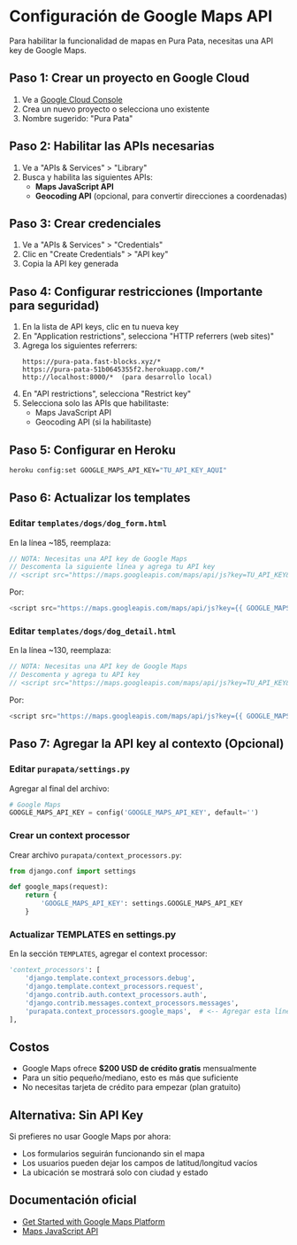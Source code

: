 # Configuración de Google Maps API

Para habilitar la funcionalidad de mapas en Pura Pata, necesitas una API key de Google Maps.

## Paso 1: Crear un proyecto en Google Cloud

1. Ve a [Google Cloud Console](https://console.cloud.google.com/)
2. Crea un nuevo proyecto o selecciona uno existente
3. Nombre sugerido: "Pura Pata"

## Paso 2: Habilitar las APIs necesarias

1. Ve a "APIs & Services" > "Library"
2. Busca y habilita las siguientes APIs:
   - **Maps JavaScript API**
   - **Geocoding API** (opcional, para convertir direcciones a coordenadas)

## Paso 3: Crear credenciales

1. Ve a "APIs & Services" > "Credentials"
2. Clic en "Create Credentials" > "API key"
3. Copia la API key generada

## Paso 4: Configurar restricciones (Importante para seguridad)

1. En la lista de API keys, clic en tu nueva key
2. En "Application restrictions", selecciona "HTTP referrers (web sites)"
3. Agrega los siguientes referrers:
   ```
   https://pura-pata.fast-blocks.xyz/*
   https://pura-pata-51b0645355f2.herokuapp.com/*
   http://localhost:8000/*  (para desarrollo local)
   ```
4. En "API restrictions", selecciona "Restrict key"
5. Selecciona solo las APIs que habilitaste:
   - Maps JavaScript API
   - Geocoding API (si la habilitaste)

## Paso 5: Configurar en Heroku

```bash
heroku config:set GOOGLE_MAPS_API_KEY="TU_API_KEY_AQUI"
```

## Paso 6: Actualizar los templates

### Editar `templates/dogs/dog_form.html`

En la línea ~185, reemplaza:
```javascript
// NOTA: Necesitas una API key de Google Maps
// Descomenta la siguiente línea y agrega tu API key
// <script src="https://maps.googleapis.com/maps/api/js?key=TU_API_KEY&callback=initMap" async defer></script>
```

Por:
```javascript
<script src="https://maps.googleapis.com/maps/api/js?key={{ GOOGLE_MAPS_API_KEY }}&callback=initMap" async defer></script>
```

### Editar `templates/dogs/dog_detail.html`

En la línea ~130, reemplaza:
```javascript
// NOTA: Necesitas una API key de Google Maps
// Descomenta y agrega tu API key
// <script src="https://maps.googleapis.com/maps/api/js?key=TU_API_KEY&callback=initDogMap" async defer></script>
```

Por:
```javascript
<script src="https://maps.googleapis.com/maps/api/js?key={{ GOOGLE_MAPS_API_KEY }}&callback=initDogMap" async defer></script>
```

## Paso 7: Agregar la API key al contexto (Opcional)

### Editar `purapata/settings.py`

Agregar al final del archivo:
```python
# Google Maps
GOOGLE_MAPS_API_KEY = config('GOOGLE_MAPS_API_KEY', default='')
```

### Crear un context processor

Crear archivo `purapata/context_processors.py`:
```python
from django.conf import settings

def google_maps(request):
    return {
        'GOOGLE_MAPS_API_KEY': settings.GOOGLE_MAPS_API_KEY
    }
```

### Actualizar TEMPLATES en settings.py

En la sección `TEMPLATES`, agregar el context processor:
```python
'context_processors': [
    'django.template.context_processors.debug',
    'django.template.context_processors.request',
    'django.contrib.auth.context_processors.auth',
    'django.contrib.messages.context_processors.messages',
    'purapata.context_processors.google_maps',  # <-- Agregar esta línea
],
```

## Costos

- Google Maps ofrece **$200 USD de crédito gratis** mensualmente
- Para un sitio pequeño/mediano, esto es más que suficiente
- No necesitas tarjeta de crédito para empezar (plan gratuito)

## Alternativa: Sin API Key

Si prefieres no usar Google Maps por ahora:
- Los formularios seguirán funcionando sin el mapa
- Los usuarios pueden dejar los campos de latitud/longitud vacíos
- La ubicación se mostrará solo con ciudad y estado

## Documentación oficial

- [Get Started with Google Maps Platform](https://developers.google.com/maps/get-started)
- [Maps JavaScript API](https://developers.google.com/maps/documentation/javascript/overview)
